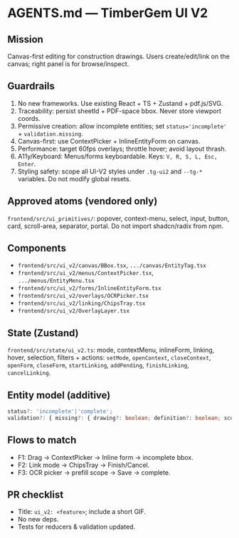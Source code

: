 # AGENTS.md — TimberGem UI V2

## Mission
Canvas-first editing for construction drawings. Users create/edit/link on the canvas; right panel is for browse/inspect.

## Guardrails
1) No new frameworks. Use existing React + TS + Zustand + pdf.js/SVG.
2) Traceability: persist sheetId + PDF-space bbox. Never store viewport coords.
3) Permissive creation: allow incomplete entities; set `status='incomplete'` + `validation.missing`.
4) Canvas-first: use ContextPicker + InlineEntityForm on canvas.
5) Performance: target 60fps overlays; throttle hover; avoid layout thrash.
6) A11y/Keyboard: Menus/forms keyboardable. Keys: `V, R, S, L, Esc, Enter`.
7) Styling safety: scope all UI-V2 styles under `.tg-ui2` and `--tg-*` variables. Do not modify global resets.

## Approved atoms (vendored only)
`frontend/src/ui_primitives/`: popover, context-menu, select, input, button, card, scroll-area, separator, portal. Do not import shadcn/radix from npm.

## Components
- `frontend/src/ui_v2/canvas/BBox.tsx`, `.../canvas/EntityTag.tsx`
- `frontend/src/ui_v2/menus/ContextPicker.tsx`, `.../menus/EntityMenu.tsx`
- `frontend/src/ui_v2/forms/InlineEntityForm.tsx`
- `frontend/src/ui_v2/overlays/OCRPicker.tsx`
- `frontend/src/ui_v2/linking/ChipsTray.tsx`
- `frontend/src/ui_v2/OverlayLayer.tsx`

## State (Zustand)
`frontend/src/state/ui_v2.ts`: mode, contextMenu, inlineForm, linking, hover, selection, filters + actions:
`setMode`, `openContext`, `closeContext`, `openForm`, `closeForm`, `startLinking`, `addPending`, `finishLinking`, `cancelLinking`.

## Entity model (additive)
```ts
status?: 'incomplete'|'complete';
validation?: { missing?: { drawing?: boolean; definition?: boolean; scope?: boolean } };
````

## Flows to match

* F1: Drag → ContextPicker → Inline form → incomplete bbox.
* F2: Link mode → ChipsTray → Finish/Cancel.
* F3: OCR picker → prefill scope → Save → complete.

## PR checklist

* Title: `ui_v2: <feature>`; include a short GIF.
* No new deps.
* Tests for reducers & validation updated.
